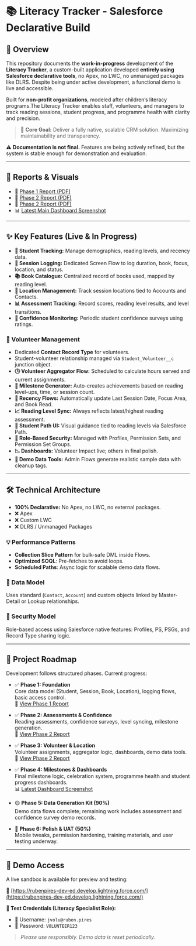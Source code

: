 # 📚 Literacy Tracker - Salesforce Declarative Build

## 🚧 Overview

This repository documents the **work-in-progress** development of the **Literacy Tracker**, a custom-built application developed **entirely using Salesforce declarative tools**, no Apex, no LWC, no unmanaged packages like DLRS. Despite being under active development, a functional demo is live and accessible.

Built for **non-profit organizations**, modeled after children’s literacy programs.The Literacy Tracker enables staff, volunteers, and managers to track reading sessions, student progress, and programme health with clarity and precision.

> 🎯 **Core Goal:** Deliver a fully native, scalable CRM solution. Maximizing maintainability and transparency.

⚠️ **Documentation is not final.** Features are being actively refined, but the system is stable enough for demonstration and evaluation.

---

## 📄 Reports & Visuals

- 📘 [Phase 1 Report (PDF)](https://github.com/Rwb3n/Salesforce_Literacy_Tracker_Demo/blob/main/literacy%20tracker%20phase%201%20report.pdf)  
- 📗 [Phase 2 Report (PDF)](https://github.com/Rwb3n/Salesforce_Literacy_Tracker_Demo/blob/main/literacy%20tracker%20phase%202%20report.pdf)
- 📙 [Phase 2 Report (PDF)](https://github.com/Rwb3n/Salesforce_Literacy_Tracker_Demo/blob/main/literacy%20tracker%20phase%203%20report.pdf)  
- 📊 [Latest Main Dashboard Screenshot](https://github.com/Rwb3n/Salesforce_Literacy_Tracker_Demo/blob/main/Screenshot%202025-05-04%20185553.png)

---

## ✨ Key Features (Live & In Progress)

- **👦 Student Tracking:** Manage demographics, reading levels, and recency data.
- **📖 Session Logging:** Dedicated Screen Flow to log duration, book, focus, location, and status.
- **📚 Book Catalogue:** Centralized record of books used, mapped by reading level.
- **📍 Location Management:** Track session locations tied to Accounts and Contacts.
- **📊 Assessment Tracking:** Record scores, reading level results, and level transitions.
- **💬 Confidence Monitoring:** Periodic student confidence surveys using ratings.

### 🤝 Volunteer Management

- Dedicated **Contact Record Type** for volunteers.
- Student-volunteer relationship managed via `Student_Volunteer__c` junction object.
- **🕒 Volunteer Aggregator Flow:** Scheduled to calculate hours served and current assignments.
- **🏅 Milestone Generator:** Auto-creates achievements based on reading level-ups, time, or session count.
- **🔁 Recency Flows:** Automatically update Last Session Date, Focus Area, and Book Read.
- **📈 Reading Level Sync:** Always reflects latest/highest reading assessment.
- **🚦 Student Path UI:** Visual guidance tied to reading levels via Salesforce Path.
- **🔐 Role-Based Security:** Managed with Profiles, Permission Sets, and Permission Set Groups.
- **📉 Dashboards:** Volunteer Impact live; others in final polish.
- **🧪 Demo Data Tools:** Admin Flows generate realistic sample data with cleanup tags.

---

## 🛠️ Technical Architecture

- **100% Declarative:** No Apex, no LWC, no external packages.
- ❌ Apex  
- ❌ Custom LWC  
- ❌ DLRS / Unmanaged Packages

### 💡 Performance Patterns

- **Collection Slice Pattern** for bulk-safe DML inside Flows.
- **Optimized SOQL**: Pre-fetches to avoid loops.
- **Scheduled Paths**: Async logic for scalable demo data flows.

### 🧱 Data Model

Uses standard (`Contact`, `Account`) and custom objects linked by Master-Detail or Lookup relationships.

### 🔐 Security Model

Role-based access using Salesforce native features: Profiles, PS, PSGs, and Record Type sharing logic.

---

## 🚦 Project Roadmap

Development follows structured phases. Current progress:

- ✅ **Phase 1: Foundation**  
  Core data model (Student, Session, Book, Location), logging flows, basic access control.  
  📘 [View Phase 1 Report](https://github.com/Rwb3n/Salesforce_Literacy_Tracker_Demo/blob/main/literacy%20tracker%20phase%201%20report.pdf)

- ✅ **Phase 2: Assessments & Confidence**  
  Reading assessments, confidence surveys, level syncing, milestone generation.  
  📗 [View Phase 2 Report](https://github.com/Rwb3n/Salesforce_Literacy_Tracker_Demo/blob/main/literacy%20tracker%20phase%202%20report.pdf)

- ✅ **Phase 3: Volunteer & Location**  
  Volunteer assignments, aggregator logic, dashboards, demo data tools.
  📙 [View Phase 2 Report](https://github.com/Rwb3n/Salesforce_Literacy_Tracker_Demo/blob/main/literacy%20tracker%20phase%203%20report.pdf)

- ✅ **Phase 4: Milestones & Dashboards**  
  Final milestone logic, celebration system, programme health and student progress dashboards.  
  📊 [Latest Dashboard Screenshot](https://github.com/Rwb3n/Salesforce_Literacy_Tracker_Demo/blob/main/Screenshot%202025-05-04%20185553.png)

- 🟡 **Phase 5: Data Generation Kit (90%)**  
  Demo data flows complete; remaining work includes assessment and confidence survey demo records.

- 🔵 **Phase 6: Polish & UAT (50%)**  
  Mobile tweaks, permission hardening, training materials, and user testing underway.

---

## 🚀 Demo Access

A live sandbox is available for preview and testing:

🔗 [https://rubenpires-dev-ed.develop.lightning.force.com/](https://rubenpires-dev-ed.develop.lightning.force.com/)

**🧪 Test Credentials (Literacy Specialist Role):**  
- 👤 Username: `jvolu@ruben.pires`  
- 🔑 Password: `VOLUNTEER123`  

> *Please use responsibly. Demo data is reset periodically.*
